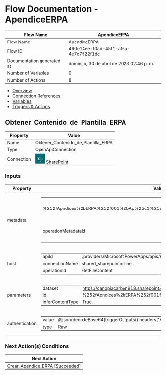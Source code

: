 ﻿# Flow Documentation \- ApendiceERPA

| Flow Name                  | ApendiceERPA                             |
| -------------------------- | ---------------------------------------- |
| Flow Name                  | ApendiceERPA                             |
| Flow ID                    | 460e14ee\-f0ad\-45f1\-af6a\-4e7c7522f1dc |
| Documentation generated at | domingo, 30 de abril de 2023 02:46 p. m. |
| Number of Variables        | 0                                        |
| Number of Actions          | 8                                        |

- [Overview](../index-ApendiceERPA(460e14ee-f0ad-45f1-af6a-4e7c7522f1dc).md)
- [Connection References](../connections-ApendiceERPA(460e14ee-f0ad-45f1-af6a-4e7c7522f1dc).md)
- [Variables](../variables-ApendiceERPA(460e14ee-f0ad-45f1-af6a-4e7c7522f1dc).md)
- [Triggers & Actions](../triggersactions-ApendiceERPA(460e14ee-f0ad-45f1-af6a-4e7c7522f1dc).md)

## Obtener\_Contenido\_de\_Plantilla\_ERPA

| Property   | Value                                                                                                               |
| ---------- | ------------------------------------------------------------------------------------------------------------------- |
| Name       | Obtener\_Contenido\_de\_Plantilla\_ERPA                                                                             |
| Type       | OpenApiConnection                                                                                                   |
| Connection | [![sharepointonline](../sharepointonline32.png) SharePoint](https://docs.microsoft.com/connectors/sharepointonline) |

### Inputs

| Property       | Value                                                                                                                                                                                                                                                      |
| -------------- | ---------------------------------------------------------------------------------------------------------------------------------------------------------------------------------------------------------------------------------------------------------- |
| metadata       | <table><tr><td>%252fApndices%2bERPA%252f001%2bAp%25c3%25a9ndice%2bERPA%2bTemplate.docx</td><td>/Apndices ERPA/001 Apéndice ERPA Template.docx</td></tr><tr><td>operationMetadataId</td><td>ffdd1040-02dd-4221-9af2-7d18b2c51e29</td></tr></table>          |
| host           | <table><tr><td>apiId</td><td>/providers/Microsoft.PowerApps/apis/shared_sharepointonline</td></tr><tr><td>connectionName</td><td>shared_sharepointonline</td></tr><tr><td>operationId</td><td>GetFileContent</td></tr></table>                             |
| parameters     | <table><tr><td>dataset</td><td>https://canopiacarbon918.sharepoint.com/sites/intranet</td></tr><tr><td>id</td><td>%252fApndices%2bERPA%252f001%2bAp%25c3%25a9ndice%2bERPA%2bTemplate.docx</td></tr><tr><td>inferContentType</td><td>True</td></tr></table> |
| authentication | <table><tr><td>value</td><td>@json(decodeBase64(triggerOutputs().headers['X-MS-APIM-Tokens']))['$ConnectionKey']</td></tr><tr><td>type</td><td>Raw</td></tr></table>                                                                                       |

### Next Action(s) Conditions

| Next Action                                                                                                      |
| ---------------------------------------------------------------------------------------------------------------- |
| [Crear\_Apendice\_ERPA \[Succeeded\]](Crear_Apendice_ERPA-ApendiceERPA(460e14ee-f0ad-45f1-af6a-4e7c7522f1dc).md) |
